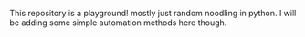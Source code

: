 This repository is a playground!  mostly just random noodling in python.
I will be adding some simple automation methods here though.
